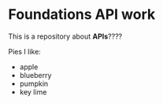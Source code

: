 # Foundations API work

This is a repository about **APIs**????

Pies I like:

- apple
- blueberry
- pumpkin
- key lime